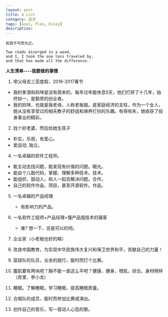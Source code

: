 ```yaml
---
layout: post
title: A List
category: 追求
tags: [Goal, Plan, Essay]
description:
---
```


```
知其不可而为之。

Two roads diverged in a wood,
and I, I took the one less traveled by,
and that has made all the difference.
```

**人生清单----我要做的事情**

1. 带父母去三亚度假，2016-2017春节
  * 我的爹滴和妈咪是没有周末的，每年过年能休息5天，他们打拼了十几年，始终如一，是勤劳的创业者。
  * 我的妈咪，也就是我老母，人称老板娘。是家庭经济的支柱，作为一个女人，她从没有享受过的相夫教子的舒适和保养打扮的乐趣。有得有失，她收获了投身事业的精彩。

2. 找个好老婆，然后给她生孩子
  * 朴实，乐观，有爱心。
  * 爱运动, 独立。

4. 一名卓越的软件工程师。
  * 能主动去找问题，能发现有价值的问题。眼光。
  * 能自个儿敲代码，掌握、理解多种技术。技术。
  * 能组织、鼓动人，和人一起去解决问题。合作。
  * 自己的软件作品、项目，甚至开源软件。作品。

5. 一名卓越的产品经理
   * 有影响力的产品。

6. 一名软件工程师+产品经理=懂产品擅技术的骚客
   * 难? 想一下，总是可以的吧。

6. 企业家（小老板也好的嘛）
7. 改良中国教育，为实现中华民族伟大复兴和保卫世界和平，贡献自己的力量！
8. 篮球队的队员，业余的就行，能时而打个比赛。
9. 腹肌要有两块吧？胸不能一直这么平吧？健康，健身，增肌，综合。身材榜样（库里、李小龙）
10. 睡眠。了解睡眠，学习睡眠，提高睡眠质量。
11. 合唱队的成员，能时而参加比赛或演出。
12. 创作自己的音乐，写一首动人心弦的歌。
